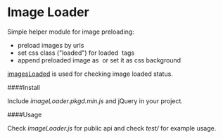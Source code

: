 Image Loader
=========

Simple helper module for image preloading:  
+ preload images by urls
+ set css class ("loaded") for loaded <img> tags
+ append preloaded image as <img> or set it as css background
 
[imagesLoaded](https://github.com/desandro/imagesloaded) is used for checking image loaded status. 

####Install

Include *imageLoader.pkgd.min.js* and jQuery in your project.

####Usage

Check *imageLoader.js* for public api and check *test/* for example usage.




